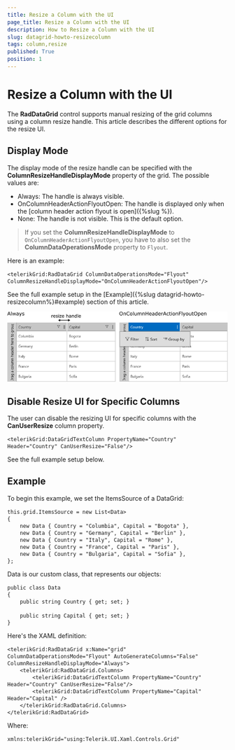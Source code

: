 ```yaml
---
title: Resize a Column with the UI
page_title: Resize a Column with the UI
description: How to Resize a Column with the UI
slug: datagrid-howto-resizecolumn
tags: column,resize
published: True
position: 1
---
```


# Resize a Column with the UI

The **RadDataGrid** control supports manual resizing of the grid columns using a column resize handle. This article describes the different options for the resize UI.

## Display Mode

The display mode of the resize handle can be specified with the **ColumnResizeHandleDisplayMode** property of the grid. The possible values are:

- Always: The handle is always visible.
- OnColumnHeaderActionFlyoutOpen: The handle is displayed only when the [column header action flyout is open]({%slug %}).
- None: The handle is not visible. This is the default option. 

> If you set the **ColumnResizeHandleDisplayMode** to `OnColumnHeaderActionFlyoutOpen`, you have to also set the **ColumnDataOperationsMode** property to `Flyout`.

Here is an example:

	<telerikGrid:RadDataGrid ColumnDataOperationsMode="Flyout" ColumnResizeHandleDisplayMode="OnColumnHeaderActionFlyoutOpen"/>

See the full example setup in the [Example]({%slug datagrid-howto-resizecolumn%}#example) section of this article.

![Column Resize Handle](images/grid-howto-resizehandlemode.png)
 
## Disable Resize UI for Specific Columns

The user can disable the resizing UI for specific columns with the **CanUserResize** column property.

	<telerikGrid:DataGridTextColumn PropertyName="Country" Header="Country" CanUserResize="False"/>

See the full example setup below.

## Example

To begin this example, we set the ItemsSource of a DataGrid:

	this.grid.ItemsSource = new List<Data>
	{
		new Data { Country = "Columbia", Capital = "Bogota" },
		new Data { Country = "Germany", Capital = "Berlin" },
		new Data { Country = "Italy", Capital = "Rome" },
		new Data { Country = "France", Capital = "Paris" },
		new Data { Country = "Bulgaria", Capital = "Sofia" },
	};

Data is our custom class, that represents our objects:

	public class Data
	{
		public string Country { get; set; }
	
		public string Capital { get; set; }
	}

Here's the XAML definition:

	<telerikGrid:RadDataGrid x:Name="grid" ColumnDataOperationsMode="Flyout" AutoGenerateColumns="False" ColumnResizeHandleDisplayMode="Always">
	    <telerikGrid:RadDataGrid.Columns>
	        <telerikGrid:DataGridTextColumn PropertyName="Country" Header="Country" CanUserResize="False"/>
	        <telerikGrid:DataGridTextColumn PropertyName="Capital" Header="Capital" />
	    </telerikGrid:RadDataGrid.Columns>
	</telerikGrid:RadDataGrid>

Where:

	xmlns:telerikGrid="using:Telerik.UI.Xaml.Controls.Grid"